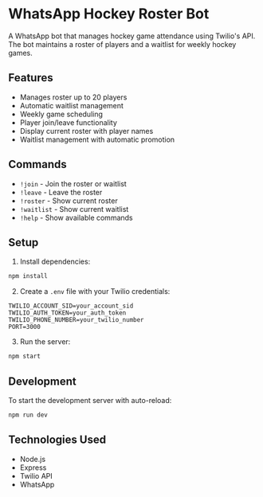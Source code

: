 # WhatsApp Hockey Roster Bot

A WhatsApp bot that manages hockey game attendance using Twilio's API. The bot maintains a roster of players and a waitlist for weekly hockey games.

## Features

- Manages roster up to 20 players
- Automatic waitlist management
- Weekly game scheduling
- Player join/leave functionality
- Display current roster with player names
- Waitlist management with automatic promotion

## Commands

- `!join` - Join the roster or waitlist
- `!leave` - Leave the roster
- `!roster` - Show current roster
- `!waitlist` - Show current waitlist
- `!help` - Show available commands

## Setup

1. Install dependencies:

```bash
npm install
```

2. Create a `.env` file with your Twilio credentials:

```
TWILIO_ACCOUNT_SID=your_account_sid
TWILIO_AUTH_TOKEN=your_auth_token
TWILIO_PHONE_NUMBER=your_twilio_number
PORT=3000
```

3. Run the server:

```bash
npm start
```

## Development

To start the development server with auto-reload:

```bash
npm run dev
```

## Technologies Used

- Node.js
- Express
- Twilio API
- WhatsApp
